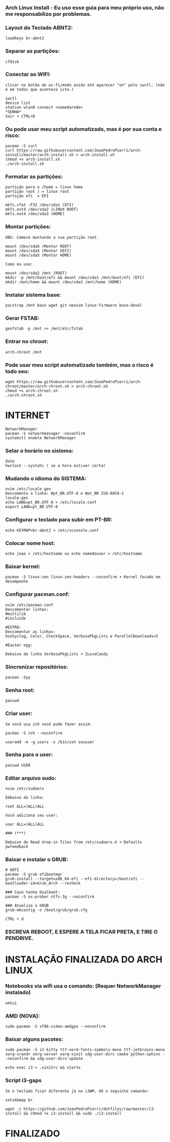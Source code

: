 ### Arch Linux Install - Eu uso esse guia para meu próprio uso, não me responsabilizo por problemas.

### Layout do Teclado ABNT2:

```
loadkeys br-abnt2
```

### Separar as partições:

```
cfdisk
```

### Conectar ao WIFI:

```
clicar no botão de wi-fi/modo avião até aparecer "on" pelo iwctl. (não é em todos que acontece isto.) 

iwctl
device list
station wlan0 connect <nomedarede>
*SENHA*
Sair ➜ CTRL+D
```

### Ou pode usar meu script automatizado, mas é por sua conta e risco:

```
pacman -S curl
curl https://raw.githubusercontent.com/JoaoPedroPierri/arch-install/master/arch-install.sh > arch-install.sh
chmod +x arch-install.sh
./arch-install.sh
```

### Formatar as partições:

```
partição para o /home = linux home
partição root / = linux root
partição efi  = EFI
```

```
mkfs.vfat -F32 /dev/sda1 (EFI)
mkfs.ext4 /dev/sda2 (LINUX ROOT)
mkfs.ext4 /dev/sda3 (HOME)
```

### Montar partições:

```
OBS: Comece montando a sua partição root.

mount /dev/sdaX (Montar ROOT)
mount /dev/sdaX (Montar UEFI)
mount /dev/sdaX (Montar HOME)

Como eu uso:

mount /dev/sda2 /mnt (ROOT)
mkdir -p /mnt/boot/efi && mount /dev/sda1 /mnt/boot/efi (EFI)
mkdir /mnt/home && mount /dev/sda3 /mnt/home (HOME)
```

### Instalar sistema base:

```
pacstrap /mnt base wget git neovim linux-firmware base-devel
```

### Gerar FSTAB:

```
genfstab -p /mnt >> /mnt/etc/fstab
```

### Entrar no chroot:

```
arch-chroot /mnt
```

### Pode usar meu script automatizado também, mas o risco é todo seu:

```
wget https://raw.githubusercontent.com/JoaoPedroPierri/arch-chroot/master/arch-chroot.sh > arch-chroot.sh
chmod +x arch-chroot.sh
./arch-chroot.sh
```

# INTERNET

```
NetworkManager
pacman -S networkmanager -noconfirm
systemctl enable NetworkManager
```

### Setar o horário no sistema:

```
date
hwclock --systohc ( se a hora estiver certa)
```

### Mudando o idioma do SISTEMA:

```
nvim /etc/locale.gen
Descomenta a linha: #pt_BR.UTF-8 e #pt_BR ISO-8859-1
locale-gen
echo LANG=pt_BR.UTF-8 > /etc/locale.conf
export LANG=pt_BR.UTF-8
```

### Configurar o teclado para subir em PT-BR:

```
echo KEYMAP=br-abnt2 > /etc/vconsole.conf
```

### Colocar nome host:

```
echo joao > /etc/hostname ou echo nomedouser > /etc/hostname
```

### Baixar kernel:

```
pacman -S linux-zen linux-zen-headers --noconfirm ➜ Kernel focado em desempenho
```

### Configurar pacman.conf:

```
nvim /etc/pacman.conf
Descomentar linhas:
#multilib
#incluide

#EXTRA: 
Descomentar as linhas:
UseSyslog, Color, CheckSpace, VerbosePkgLists e ParallelDownloads=5

#Easter egg:

Debaixo da linha VerbosePkgLists ➜ ILoveCandy
```

### Sincronizar repositórios:

```
pacman -Syy
```

### Senha root:

```
passwd 
```

### Criar user:

```
Se você usa zsh você pode fazer assim:

pacman -S zsh --noconfirm

useradd -m -g users -s /bin/zsh seuuser
```

### Senha para o user:

```
passwd USER
```

### Editar arquivo sudo:

```
nvim /etc/sudoers

Embaixo da linha:

root ALL=(ALL)ALL

Você adiciona seu user:

user ALL=(ALL)ALL

### (***)

Debaixo de Read drop-in files from /etc/sudoers.d ➜ Defaults pwfeedback
```

### Baixar e instalar o GRUB:

```
# UEFI
pacman -S grub efibootmgr
grub-install --target=x86_64-efi --efi-directory=/boot/efi --bootloader-id=Grub_Arch --recheck
```

```
### Caso tenha Dualboot:
pacman -S os-prober ntfs-3g --noconfirm
```

```
### Atualize o GRUB
grub-mkconfig -o /boot/grub/grub.cfg

CTRL + d
```

### ESCREVA REBOOT, E ESPERE A TELA FICAR PRETA, E TIRE O PENDRIVE.



# INSTALAÇÃO FINALIZADA DO ARCH LINUX #

### Notebooks via wifi usa o comando: (Requer NetworkManager instalado)

```
nmtui
```

### AMD (NOVA):

```
sudo pacman -S xf86-video-amdgpu --noconfirm
```

### Baixar alguns pacotes:

```
sudo pacman -S i3 kitty ttf-nerd-fonts-symbols-mono ttf-jetbrains-mono xorg-xrandr xorg-server xorg-xinit xdg-user-dirs cmake python-sphinx --noconfirm && xdg-user-dirs-update

echo exec i3 > .xinitrc && startx 
```

### Script i3-gaps

```
Se o teclado ficar diferente já no i3WM, dê o seguinte comando:

setxkbmap br
```

```
wget -c https://github.com/JoaoPedroPierri/dotfiles/raw/master/i3-install && chmod +x i3-install && sudo ./i3-install
```

# FINALIZADO #
